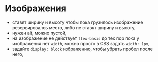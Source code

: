 # Изображения
- ставят ширину и высоту чтобы пока грузилось изображение резервировалсь место, либо не ставят ширину и высоту,
- нужен alt, можно пустой,
- на изображение не действует `flex-basis` до тех пор пока у изображения нет `width`, можно просто в CSS задать `width: 1px`,
- задайте `display: block` избражению, чтобы убрать пробел после него,
